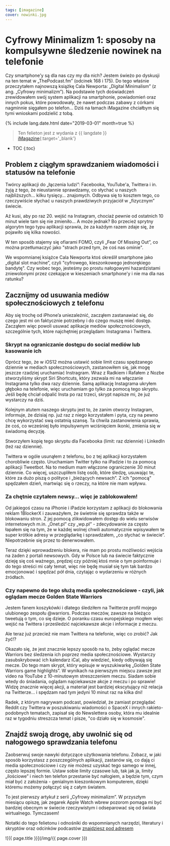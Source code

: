 ```yaml
---
tags: [imagazine]
cover: nowinki.jpg
---
```


# Cyfrowy Minimalizm 1: sposoby na kompulsywne śledzenie nowinek na telefonie

Czy smartphone’y są dla nas czy my dla nich? Jestem świeżo po dyskusji na ten temat w „ThePodcast.fm” (odcinek 168 i 175). Do tego właśnie przeczytałem najnowszą książkę Cala Newporta: „Digital Minimalism” (z ang. „Cyfrowy minimalizm”). Na podstawie tych doświadczeń zrewidowałem swój system aplikacji na smartphonie, powiadomień oraz innych pokus, które powodowały, że nawet podczas zabawy z córkami nagminnie sięgałem po telefon… Dziś na łamach iMagazine chciałbym się tymi wnioskami podzielić z tobą.

<!--More-->

{% include lang.date.html date="2019-03-01" month=true %}

> Ten felieton jest z wydania z {{ langdate }} [iMagazine](https://imagazine.pl){:target='_blank'}

* TOC
{:toc}

## Problem z ciągłym sprawdzaniem wiadomości i statusów na telefonie

Twórcy aplikacji do „łączenia ludzi”: Facebooka, YouTube'a, Twittera i in. żyją z tego, że nieustannie sprawdzamy, co słychać u naszych najbliższych… kilku tysięcy… znajomych. Odbywa się to kosztem tego, co rzeczywiście słychać u naszych prawdziwych przyjaciół w „fizycznym” świecie.

Aż kusi, aby po raz 20. wejść na Instagram, chociaż pewnie od ostatnich 10 minut wiele tam się nie zmieniło… A może jednak? Bo przecież sprytny algorytm tego typu aplikacji sprawia, że za każdym razem zdaje się, że pojawiło się kilka nowości.

W ten sposób stajemy się ofiarami FOMO, czyli „Fear Of Missing Out”, co można przetłumaczyć jako "strach przed tym, że coś nas ominie".

We wspomnianej książce Cala Newporta ktoś określił smartphone jako „digital slot machine”, czyli "cyfrowego, kieszonkowego jednorękiego bandytę". Czy wobec tego, jesteśmy po prostu nałogowymi hazardzistami zniewolonymi przez czekające w kieszeniach smartphone'y i nie ma dla nas ratunku?

## Zacznijmy od usuwania mediów społecznościowych z telefonu

Aby się trochę od iPhone’a uniezależnić, zacząłem zastanawiać się, do czego jest mi on faktycznie potrzebny i do czego muszę mieć dostęp. Zacząłem więc powoli usuwać aplikacje mediów społecznościowych, szczególnie tych, które najchętniej przeglądam: Instagrama i Twittera.

### Skrypt na ograniczanie dostępu do social mediów lub kasowanie ich

Oprócz tego, że w iOS12 można ustawić sobie limit czasu spędzanego dziennie w mediach społecznościowych, zastanowiłem się, jak mogę jeszcze rzadziej uruchamiać Instragram. Wraz z Radkiem i Rafałem z Nozbe stworzyliśmy skrypt Siri Shortcuts, który zezwala mi na włączanie Instagrama tylko dwa razy dziennie. Samą aplikację Instagrama ukryłem głęboko na telefonie, więc uruchamiam go tylko za pomocą tego skryptu. Jeśli będę chciał odpalić Insta po raz trzeci, skrypt napisze mi, że już wystarczy na dziś.

Kolejnym atutem naszego skryptu jest to, że zanim otworzy Instagram, informuje, że dzisiaj np. już raz z niego korzystałem i pyta, czy na pewno chcę wykorzystać swą ostatnią szansę. Ta chwila zastanowienia sprawia, że coś, co wcześniej było impulsywnym wciśnięciem ikonki, zmienia się w świadomą decyzję.

Stworzyłem kopię tego skryptu dla Facebooka (limit: raz dziennie) i LinkedIn (też raz dziennie).

Twittera w ogóle usunąłem z telefonu, bo z tej aplikacji korzystałem chorobliwie często. Uruchamiam Twitter tylko na iPadzie i to za pomocą aplikacji Tweetbot. Na to medium mam włączone ograniczenie 30 minut dziennie. Co więcej, uszczupliłem listę osób, które śledzę, usuwając te, które za dużo piszą o polityce i „bieżących newsach”. Z ich "pomocą" spędzałem dzień, martwiąc się o rzeczy, na które nie mam wpływu.

### Za chętnie czytałem newsy… więc je zablokowałem!

Od jakiegoś czasu na iPhonie i iPadzie korzystam z aplikacji do blokowania reklam 1BlockerX i zauważyłem, że świetnie się sprawdza także w blokowaniu stron. Z jej pomocą zlikwidowałem dostęp do wielu serwisów internetowych m.in. „Onet.pl” czy „wp.pl” - zdecydowanie za często łapałem się na tym, że w każdej wolnej chwili automatycznie wpisywałem te super krótkie adresy w przeglądarkę i sprawdzałem, „co słychać w świecie”. Niepotrzebnie się przez to denerwowałem.

Teraz dzięki wprowadzeniu blokera, nie mam po prostu możliwości wejścia na żaden z portali newsowych. Gdy w Polsce lub na świecie faktycznie dzieję się coś ważnego, prędzej czy później ktoś mnie o tym poinformuje i do tego streści mi cały temat, więc nie będę musiał się tym tak bardzo emocjonować i spędzać pół dnia, czytając o wydarzeniu w różnych źródłach.

### Czy napewno do tego służą media społecznościowe - czyli, jak oglądam mecze Golden State Warriors

Jestem fanem koszykówki i dlatego śledziłem na Twitterze profil mojego ulubionego zespołu @warriors. Podczas meczów, zawsze na bieżąco tweetują o tym, co się dzieje. O poranku czasu europejskiego mogłem więc wejść na Twittera i prześledzić najciekawsze akcje i informacje z meczu.

Ale teraz już przecież nie mam Twittera na telefonie, więc co zrobić? Jak żyć!?

Okazało się, że jest znacznie lepszy sposób na to, żeby oglądać mecze Warriors bez śledzenia ich poprzez media społecznościowe. Wystarczy zasubskrybować ich kalendarz iCal, aby wiedzieć, kiedy odbywają się mecze. Do tego mam skrypt, który wpisuje w wyszukiwarkę „Golden State Warriors game highlights”. W wynikach na pierwszym miejscu zawsze jest video na YouTube z 10-minutowym streszczeniem meczu. Siadam sobie wtedy do śniadania, oglądam najciekawsze akcje z meczu i po sprawie! Widzę znacznie więcej akcji, a materiał jest bardziej ekscytujący niż relacja na Twitterze… i spędzam nad tym jedyni 10 minut raz na kilka dni!

Radek, z którym nagrywam podcast, powiedział, że zamiast przeglądać Reddit czy Twittera w poszukiwaniu wiadomości o SpaceX i innych rakieto-podobnych tematach, zapisał się do Newslettera osoby, która mu idealnie raz w tygodniu streszcza temat i pisze, "co działo się w kosmosie".

## Znajdź swoją drogę, aby uwolnić się od nałogowego sprawdzania telefonu

Zaobserwuj swoje nawyki dotyczące użytkowania telefonu. Zobacz, w jaki sposób korzystasz z poszczególnych aplikacji, zastanów się, co dają ci media społecznościowe i czy nie możesz uzyskać tego samego w innej, często lepszej formie. Ustaw sobie limity czasowe lub, tak jak ja, limity „ilościowe” i niech ten telefon przestanie być nałogiem, a będzie tym, czym miał być z założenia - genialnym kieszonkowym komputerem, dzięki któremu możemy połączyć się z całym światem.

To jest pierwszy artykuł z serii „Cyfrowy minimalizm”. W przyszłym miesiącu opiszę, jak zegarek Apple Watch wbrew pozorom pomaga mi być bardziej obecnym w świecie rzeczywistym i odseparować się od świata wirtualnego. Tymczasem!

Notatki do tego felietonu i odnośniki do wspomnianych narzędzi, literatury i skryptów oraz odcinków podcastów [znajdziesz pod adresem](https://sliwinski.com/imag1903)

![{{ page.title }}](/img/{{ page.cover }})

[n]: https://nozbe.com/pl/?a=mike